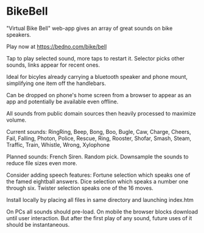 # BikeBell
"Virtual Bike Bell" web-app gives an array of great sounds on bike speakers.

Play now at https://bedno.com/bike/bell

Tap to play selected sound, more taps to restart it.  Selector picks other sounds, links appear for recent ones.

Ideal for bicyles already carrying a bluetooth speaker and phone mount, simplifying one item off the handlebars.

Can be dropped on phone's home screen from a browser to appear as an app and potentially be available even offline.

All sounds from public domain sources then heavily processed to maximize volume.

Current sounds: RingRing, Beep, Bong, Boo, Bugle, Caw, Charge, Cheers, Fail, Falling, Photon, Police, Rescue, Ring, Rooster, Shofar, Smash, Steam, Traffic, Train, Whistle, Wrong, Xylophone

Planned sounds: French Siren.  Random pick.  Downsample the sounds to reduce file sizes even more.

Consider adding speech features: Fortune selection which speaks one of the famed eightball answers.  Dice selection which speaks a number one through six.  Twister selection speaks one of the 16 moves.

Install locally by placing all files in same directory and launching index.htm

On PCs all sounds should pre-load.  On mobile the browser blocks download until user interaction.  But after the first play of any sound, future uses of it should be instantaneous.
